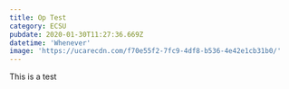```yaml
---
title: Op Test
category: ECSU
pubdate: 2020-01-30T11:27:36.669Z
datetime: 'Whenever'
image: 'https://ucarecdn.com/f70e55f2-7fc9-4df8-b536-4e42e1cb31b0/'
---
```

This is a test